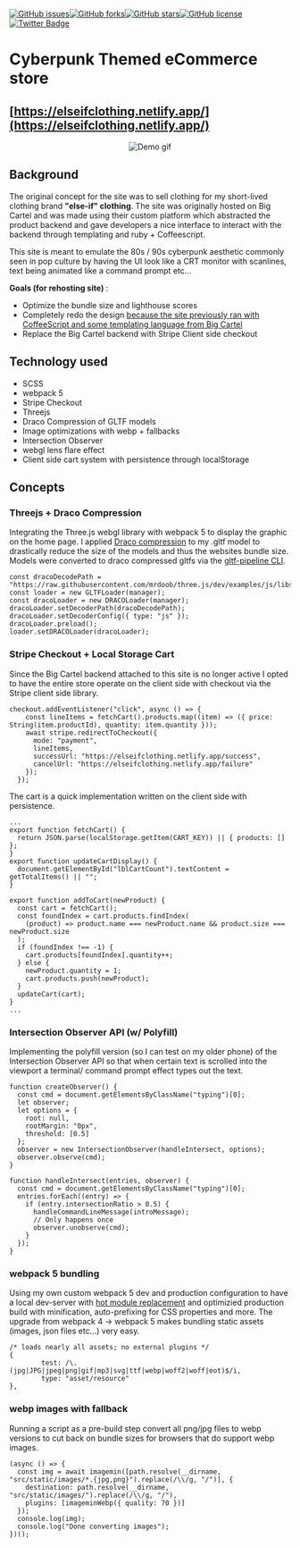 [![GitHub issues](https://img.shields.io/github/issues/ethanny2/cyberpunk-ecommerce-frontend)](https://github.com/ethanny2/cyberpunk-ecommerce-frontend/issues)[![GitHub forks](https://img.shields.io/github/forks/ethanny2/cyberpunk-ecommerce-frontend)](https://github.com/ethanny2/cyberpunk-ecommerce-frontend/network)[![GitHub stars](https://img.shields.io/github/stars/ethanny2/cyberpunk-ecommerce-frontend)](https://github.com/ethanny2/cyberpunk-ecommerce-frontend/stargazers)[![GitHub license](https://img.shields.io/github/license/ethanny2/cyberpunk-ecommerce-frontend)](https://github.com/ethanny2/cyberpunk-ecommerce-frontend/blob/main/LICENSE)[![Twitter Badge](https://img.shields.io/badge/chat-twitter-blue.svg)](https://twitter.com/ArrayLikeObj)


# Cyberpunk Themed eCommerce store 

## [https://elseifclothing.netlify.app/](https://elseifclothing.netlify.app/)


<p align="center">
  <img  src="https://media3.giphy.com/media/9YQOEXWsHmjFYptoyi/giphy.gif" alt="Demo gif">
</p>

## Background

The original concept for the site was to sell clothing for my short-lived clothing brand **"else-if" clothing**. The site was originally hosted on Big Cartel and was made using their custom platform which abstracted the product backend and gave developers a nice interface to interact with the backend through templating and ruby + Coffeescript.

This site is meant to emulate the 80s / 90s cyberpunk aesthetic commonly seen in pop culture by having the UI look like a CRT monitor with scanlines, text being animated like a command prompt etc...

**Goals (for rehosting site)** : 
   - Optimize the bundle size and lighthouse scores
   - Completely redo the design [because the site previously ran with CoffeeScript and some templating language from Big Cartel](https://github.com/bigcartel/dugway)
   - Replace the Big Cartel backend with Stripe Client side checkout

## Technology used
- SCSS
- webpack 5 
- Stripe Checkout
- Threejs
- Draco Compression of GLTF models
- Image optimizations with webp + fallbacks
- Intersection Observer
- webgl lens flare effect
- Client side cart system with persistence through localStorage
  
## Concepts

### Threejs + Draco Compression

Integrating the Three.js webgl library with webpack 5 to display the graphic on the home page. I applied [Draco compression](https://google.github.io/draco/) to my .gltf model to drastically reduce the size of the models and thus the websites bundle size. Models were converted to draco compressed gltfs via the [gltf-pipeline CLI](https://github.com/CesiumGS/gltf-pipeline).
```
const dracoDecodePath = "https://raw.githubusercontent.com/mrdoob/three.js/dev/examples/js/libs/draco/";
const loader = new GLTFLoader(manager);
const dracoLoader = new DRACOLoader(manager);
dracoLoader.setDecoderPath(dracoDecodePath);
dracoLoader.setDecoderConfig({ type: "js" });
dracoLoader.preload();
loader.setDRACOLoader(dracoLoader);
```

### Stripe Checkout + Local Storage Cart

Since the Big Cartel backend attached to this site is no longer active I opted to have the entire store operate on the client side with checkout via the Stripe client side library.
```
checkout.addEventListener("click", async () => {
    const lineItems = fetchCart().products.map((item) => ({ price: String(item.productId), quantity: item.quantity }));
    await stripe.redirectToCheckout({
      mode: "payment",
      lineItems,
      successUrl: "https://elseifclothing.netlify.app/success",
      cancelUrl: "https://elseifclothing.netlify.app/failure"
    });
  });
```

The cart is a quick implementation written on the client side with persistence. 

```
...
export function fetchCart() {
  return JSON.parse(localStorage.getItem(CART_KEY)) || { products: [] };
}
export function updateCartDisplay() {
  document.getElementById("lblCartCount").textContent = getTotalItems() || "";
}

export function addToCart(newProduct) {
  const cart = fetchCart();
  const foundIndex = cart.products.findIndex(
    (product) => product.name === newProduct.name && product.size === newProduct.size
  );
  if (foundIndex !== -1) {
    cart.products[foundIndex].quantity++;
  } else {
    newProduct.quantity = 1;
    cart.products.push(newProduct);
  }
  updateCart(cart);
}
...
```

### Intersection Observer API (w/ Polyfill)

Implementing the polyfill version (so I can test on my older phone) of the Intersection Observer API so that when certain text is scrolled into the viewport a terminal/ command prompt effect types out the text.

```
function createObserver() {
  const cmd = document.getElementsByClassName("typing")[0];
  let observer;
  let options = {
    root: null,
    rootMargin: "0px",
    threshold: [0.5]
  };
  observer = new IntersectionObserver(handleIntersect, options);
  observer.observe(cmd);
}

function handleIntersect(entries, observer) {
  const cmd = document.getElementsByClassName("typing")[0];
  entries.forEach((entry) => {
    if (entry.intersectionRatio > 0.5) {
      handleCommandLineMessage(introMessage);
      // Only happens once
      observer.unobserve(cmd);
    }
  });
}
```

### webpack 5 bundling

Using my own custom webpack 5 dev and production configuration to have a local dev-server with [hot module replacement](https://webpack.js.org/concepts/hot-module-replacement/) and optimizied production build with minification, auto-prefixing for CSS properties and more. The upgrade from webpack 4 -> webpack 5 makes bundling static assets  (images, json files etc...) very easy.
```
/* loads nearly all assets; no external plugins */
{
        test: /\.(jpg|JPG|jpeg|png|gif|mp3|svg|ttf|webp|woff2|woff|eot)$/i,
        type: "asset/resource"
},
```


### webp images with fallback

Running a script as a pre-build step convert all png/jpg files to webp versions to cut back on bundle sizes for browsers that do support webp images.
```
(async () => {
  const img = await imagemin([path.resolve(__dirname, "src/static/images/*.{jpg,png}").replace(/\\/g, "/")], {
    destination: path.resolve(__dirname, "src/static/images/").replace(/\\/g, "/"),
    plugins: [imageminWebp({ quality: 70 })]
  });
  console.log(img);
  console.log("Done converting images");
})();

```
